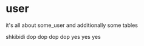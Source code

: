 # user
it's all about some_user and additionally some tables 


shkibidi dop dop dop dop yes yes yes 
